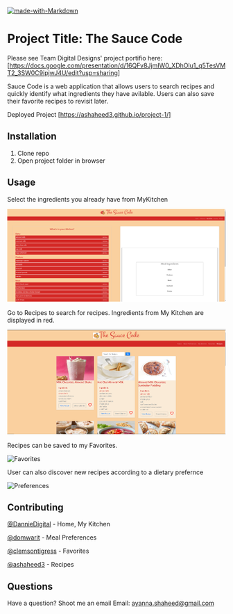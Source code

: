 [![made-with-Markdown](https://img.shields.io/badge/Made%20with-Markdown-1f425f.svg)](http://commonmark.org)

# Project Title: The Sauce Code 
Please see Team Digital Designs' project portifio here: 
[https://docs.google.com/presentation/d/16QFv8JjmIW0_XDhOlu1_q5TesVMT2_3SW0C9ipjwJ4U/edit?usp=sharing] 

Sauce Code is a web application that allows users to search recipes and quickly identify what ingredients they have avilable. Users can also save their favorite recipes to revisit later. 

Deployed Project [https://ashaheed3.github.io/project-1/]
  
## Installation
  
1. Clone repo
2. Open project folder in browser

## Usage

Select the ingredients you already have from MyKitchen

![My Kitchen](./assets/images/myKitchen.PNG)

Go to Recipes to search for recipes. Ingredients from My Kitchen are displayed in red. 

![Recipes](./assets/images/recipes.PNG)

Recipes can be saved to my Favorites.

![Favorites](./assets/images/favorites.PNG)

User can also discover new recipes according to a dietary prefernce

![Preferences](./assets/images/preferences.PNG)

## Contributing

[@DannieDigital](https://github.com/DannieDigital) - Home, My Kitchen

[@domwarit](https://github.com/domwarit) - Meal Preferences

[@clemsontigress](https://github.com/clemsontigress) - Favorites

[@ashaheed3](https://github.com/ashaheed3) - Recipes

## Questions
Have a question? Shoot me an email
Email: [ayanna.shaheed@gmail.com](mailto:ayanna.shaheed@gmail.com)
    
